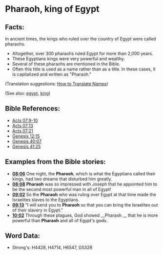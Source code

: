 # Pharaoh, king of Egypt #

## Facts: ##

In ancient times, the kings who ruled over the country of Egypt were called pharaohs.

* Altogether, over 300 pharaohs ruled Egypt for more than 2,000 years.
* These Egyptians kings were very powerful and wealthy.
* Several of these pharaohs are mentioned in the Bible.
* Often this title is used as a name rather than as a title. In these cases, it is capitalized and written as "Pharaoh."

(Translation suggestions: [How to Translate Names](rc://en/ta/man/translate/translate-names))

(See also: [egypt](../names/egypt.md), [king](../other/king.md))

## Bible References: ##

* [Acts 07:9-10](rc://en/tn/help/act/07/09)
* [Acts 07:13](rc://en/tn/help/act/07/13)
* [Acts 07:21](rc://en/tn/help/act/07/21)
* [Genesis 12:15](rc://en/tn/help/gen/12/15)
* [Genesis 40:07](rc://en/tn/help/gen/40/07)
* [Genesis 41:25](rc://en/tn/help/gen/41/25)

## Examples from the Bible stories: ##

* __[08:06](rc://en/tn/help/obs/08/06)__ One night, the __Pharaoh__, which is what the Egyptians called their kings, had two dreams that disturbed him greatly.
* __[08:08](rc://en/tn/help/obs/08/08)__ __Pharaoh__  was so impressed with Joseph that he appointed him to be the second most powerful man in all of Egypt!
* __[09:02](rc://en/tn/help/obs/09/02)__ So the __Pharaoh__  who was ruling over Egypt at that time made the Israelites slaves to the Egyptians.
* __[09:13](rc://en/tn/help/obs/09/13)__ "I will send you to __Pharaoh__  so that you can bring the Israelites out of their slavery in Egypt."
* __[10:02](rc://en/tn/help/obs/10/02)__ Through these plagues, God showed __Pharaoh __  that he is more powerful than __Pharaoh__  and all of Egypt's gods.

## Word Data: ##

* Strong's: H4428, H4714, H6547, G5328

